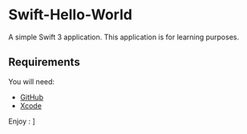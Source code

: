 # Swift-Hello-World

A simple Swift 3 application. This application is for learning purposes.

## Requirements

You will need:
- [GitHub](https://desktop.github.com/)
- [Xcode](https://itunes.apple.com/co/app/xcode/id497799835?mt=12)

Enjoy : ]
